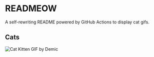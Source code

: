 # READMEOW

A self-rewriting README powered by GitHub Actions to display cat gifs.

## Cats

![Cat Kitten GIF by Demic](https://media4.giphy.com/media/3oriO0OEd9QIDdllqo/200.gif?cid=9acd02dabvylphx0g23qy3opg8zoh5me38dsyxlfm2zxxj1k&ep=v1_gifs_search&rid=200.gif&ct=g)
